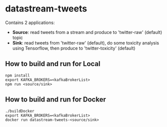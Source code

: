 # datastream-tweets

Contains 2 applications:

  - **Source**: read tweets from a stream and produce to 'twitter-raw' (default) topic
  - **Sink**: read tweets from 'twitter-raw' (default), do some toxicity analysis using Tensorflow, then produce to 'twitter-toxicity' (default)

## How to build and run for Local

```
npm install
export KAFKA_BROKERS=<kafkaBrokerList>
npm run <source/sink>
```

## How to build and run for Docker

```
./buildDocker
export KAFKA_BROKERS=<kafkaBrokerList>
docker run datastream-tweets-<source/sink>
```